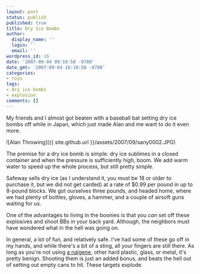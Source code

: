 ```yaml
---
layout: post
status: publish
published: true
title: Dry Ice Bombs
author:
  display_name: ''
  login: ''
  email: ''
wordpress_id: 16
date: '2007-09-04 09:10:58 -0700'
date_gmt: '2007-09-04 16:10:58 -0700'
categories:
- toys
tags:
- dry ice bombs
- explosion
comments: []
---
```

My friends and I almost got beaten with a baseball bat setting dry ice bombs off while in Japan, which just made Alan and me want to do it even more.

![Alan Throwing]({{ site.github.url }}/assets/2007/09/sany0002.JPG)

The premise for a dry ice bomb is simple: dry ice sublimes in a closed container and when the pressure is sufficiently high, boom.  We add warm water to speed up the whole process, but still pretty simple.

Safeway sells dry ice (as I understand it, you must be 18 or older to purchase it, but we did not get carded) at a rate of $0.99 per pound in up to 8-pound blocks.  We got ourselves three pounds, and headed home, where we had plenty of bottles, gloves, a hammer, and a couple of airsoft guns waiting for us.

One of the advantages to living in the boonies is that you _can_ set off these explosives and shoot BBs in your back yard.  Although, the neighbors must have wondered what in the hell was going on.

In general, a lot of fun, and relatively safe.  I've had some of these go off in my hands, and while there's a bit of a sting, all your fingers are still there.  As long as you're not using [a nalgene](http://www.break.com/index/dry_ice_nalgene_explosion.html), other hard plastic, glass, or metal, it's pretty benign.  Shooting them is just an added bonus, and beats the hell out of setting out empty cans to hit.  These targets explode.

<object width="425" height="350"><param name="movie" value="http://www.youtube.com/v/Vflmkr4YVc4"></param> <embed src="http://www.youtube.com/v/Vflmkr4YVc4" type="application/x-shockwave-flash" width="425" height="350"> </embed> </object>
